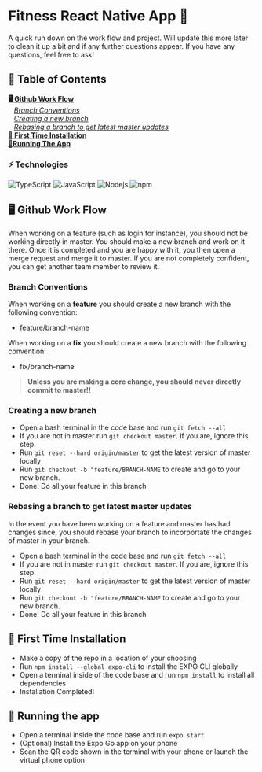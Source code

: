 # Fitness React Native App 🏓
A quick run down on the work flow and project. Will update this more later to clean it up a bit and if any further questions appear. If you have any questions, feel free to ask!

## 📑 Table of Contents
**[🖥️ Github Work Flow](#%EF%B8%8F-github-work-flow)**<br>
&nbsp;&nbsp;&nbsp;*[Branch Conventions](#Branch-Conventions)*<br>
&nbsp;&nbsp;&nbsp;*[Creating a new branch](#Creating-a-new-branch)*<br>
&nbsp;&nbsp;&nbsp;*[Rebasing a branch to get latest master updates](#Rebasing-a-branch-to-get-latest-master-updates)*<br>
**[📃 First Time Installation](#-first-time-installation)**<br>
**[📱Running The App](#-running-the-app)**<br>

### ⚡ Technologies
![TypeScript](https://img.shields.io/badge/-TypeScript-007ACC?style=flat-square&logo=typescript)
![JavaScript](https://img.shields.io/badge/-JavaScript-black?style=flat-square&logo=javascript)
![Nodejs](https://img.shields.io/badge/-Nodejs-black?style=flat-square&logo=Node.js)
<img alt="npm" src="https://img.shields.io/badge/-NPM-CB3837?style=flat-square&logo=npm&logoColor=white" />

## 🖥️ Github Work Flow
When working on a feature (such as login for instance), you should not be working directly in master. You should make a new branch and work on it there. Once it is completed and you are happy with it, you then open a merge request and merge it to master. If you are not completely confident, you can get another team member to review it. 

### Branch Conventions
When working on a **feature** you should create a new branch with the following convention:
- feature/branch-name<br>

When working on a **fix** you should create a new branch with the following convention:
- fix/branch-name

> __Unless you are making a core change, you should never directly commit to master!!__

### Creating a new branch
- Open a bash terminal in the code base and run `git fetch --all`
- If you are not in master run `git checkout master`. If you are, ignore this step. 
- Run `git reset --hard origin/master` to get the latest version of master locally
- Run `git checkout -b "feature/BRANCH-NAME` to create and go to your new branch. 
- Done! Do all your feature in this branch

### Rebasing a branch to get latest master updates
In the event you have been working on a feature and master has had changes since, you should rebase your branch to incorportate the changes of master in your branch.
- Open a bash terminal in the code base and run `git fetch --all`
- If you are not in master run `git checkout master`. If you are, ignore this step. 
- Run `git reset --hard origin/master` to get the latest version of master locally
- Run `git checkout -b "feature/BRANCH-NAME` to create and go to your new branch. 
- Done! Do all your feature in this branch

## 📃 First Time Installation

- Make a copy of the repo in a location of your choosing
- Run `npm install --global expo-cli` to install the EXPO CLI globally
- Open a terminal inside of the code base and run `npm install` to install all dependencies 
- Installation Completed!

## 📱 Running the app
- Open a terminal inside the code base and run `expo start`
- (Optional) Install the Expo Go app on your phone 
- Scan the QR code shown in the terminal with your phone or launch the virtual phone option
